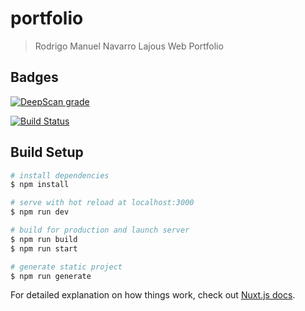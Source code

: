 # portfolio

> Rodrigo Manuel Navarro Lajous Web Portfolio

## Badges

[![DeepScan grade](https://deepscan.io/api/teams/9673/projects/12262/branches/187131/badge/grade.svg)](https://deepscan.io/dashboard#view=project&tid=9673&pid=12262&bid=187131)

[![Build Status](http://circleci-badges-max.herokuapp.com/img/github/rlajous/portfolio/97/workflows/d81c9486-695d-469e-884e-89b494c08703?token=)](https://app.circleci.com/pipelines/github/rlajous/portfolio/97/workflows/d81c9486-695d-469e-884e-89b494c08703)

## Build Setup

```bash
# install dependencies
$ npm install

# serve with hot reload at localhost:3000
$ npm run dev

# build for production and launch server
$ npm run build
$ npm run start

# generate static project
$ npm run generate
```

For detailed explanation on how things work, check out [Nuxt.js docs](https://nuxtjs.org).
